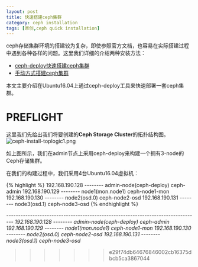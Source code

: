 ```yaml
--- 
layout: post
title: 快速搭建ceph集群
category: ceph installation
tags: [原创,ceph quick installation]
---
```


ceph存储集群环境的搭建较为复杂，即使参照官方文档，也容易在实际搭建过程中遇到各种各样的问题。这里我们详细的介绍两种安装方法：
* [ceph-deploy快速搭建ceph集群](https://mceph.github.io/ceph%20installation/2017/06/20/ceph-install-quick.html)
* [手动方式搭建ceph集群](https://mceph.github.io/ceph%20installation/2017/06/21/ceph-install-manual.html)

本文主要介绍在Ubuntu16.04上通过ceph-deploy工具来快速部署一套ceph集群。

# PREFLIGHT

这里我们先给出我们将要创建的**Ceph Storage Cluster**的拓扑结构图。
![ceph-install-toplogic1.png](https://mceph.github.io/assets/images/2017/ceph-inst/ceph-inst-toplogic-1.png)

如上图所示，我们在admin节点上采用ceph-deploy来构建一个拥有3-node的Ceph存储集群。

在我们的构建过程中，我们采用4台Ubuntu16.04虚拟机：

{% highlight %}
192.168.190.128  --------  admin-node(ceph-deploy)     ceph-admin
192.168.190.129  --------  node1(mon.node1)            ceph-node1-mon
192.168.190.130  --------  node2(osd.0)                ceph-node2-osd
192.168.190.131  --------  node3(osd.1)                ceph-node3-osd
{% endhighlight %}

*---------------------------------------------------------------------------------*
*192.168.190.128  --------  admin-node(ceph-deploy)     ceph-admin*
*192.168.190.129  --------  node1(mon.node1)            ceph-node1-mon*
*192.168.190.130  --------  node2(osd.0)                ceph-node2-osd*
*192.168.190.131  --------  node3(osd.1)                ceph-node3-osd*
>>>>>>> e29f74db64676846002cb16375dbcb5ca3867044
